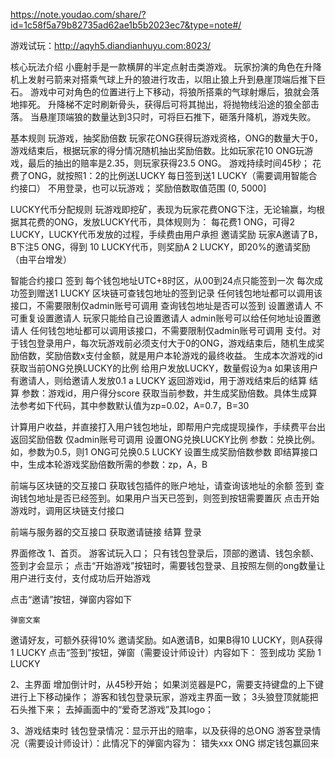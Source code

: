 https://note.youdao.com/share/?id=1c58f5a79b82735ad62ae1b5b2023ec7&type=note#/

游戏试玩：http://aqyh5.diandianhuyu.com:8023/

核心玩法介绍
小鹿射手是一款横屏的半定点射击类游戏。
玩家扮演的角色在升降机上发射弓箭来对搭乘气球上升的狼进行攻击，以阻止狼上升到悬崖顶端后推下巨石。
游戏中可对角色的位置进行上下移动，将狼所搭乘的气球射爆后，狼就会落地摔死。
升降梯不定时刷新骨头，获得后可将其抛出，将抛物线沿途的狼全部击落。
当悬崖顶端狼的数量达到3只时，可将巨石推下，砸落升降机，游戏失败。

基本规则
玩游戏，抽奖励倍数
玩家花ONG获得玩游戏资格，ONG的数量大于0，游戏结束后，根据玩家的得分情况随机抽出奖励倍数。比如玩家花10 ONG玩游戏，最后的抽出的赔率是2.35，则玩家获得23.5 ONG。
游戏持续时间45秒；
花费了ONG，就按照1：2的比例送LUCKY
每日签到送1 LUCKY（需要调用智能合约接口）
不用登录，也可以玩游戏；
奖励倍数取值范围 (0, 5000]

LUCKY代币分配规则
玩游戏即挖矿，表现为玩家花费ONG下注，无论输赢，均根据其花费的ONG，发放LUCKY代币，具体规则为：
每花费1 ONG，可得2 LUCKY，LUCKY代币发放的过程，手续费由用户承担
邀请奖励
玩家A邀请了B，B下注5 ONG，得到 10 LUCKY代币，则奖励A 2 LUCKY，即20%的邀请奖励（由平台增发）

智能合约接口
签到
每个钱包地址UTC+8时区，从00到24点只能签到一次
每次成功签到赠送1 LUCKY
区块链可查钱包地址的签到记录
任何钱包地址都可以调用该接口，不需要限制仅admin账号可调用
查询钱包地址是否可以签到
设置邀请人
不可重复设置邀请人
玩家只能给自己设置邀请人
admin账号可以给任何地址设置邀请人
任何钱包地址都可以调用该接口，不需要限制仅admin账号可调用
支付。对于钱包登录用户，每次玩游戏前必须支付大于0的ONG，游戏结束后，随机生成奖励倍数，奖励倍数x支付金额，就是用户本轮游戏的最终收益。
生成本次游戏的id
获取当前ONG兑换LUCKY的比例
给用户发放LUCKY，数量假设为a
如果该用户有邀请人，则给邀请人发放0.1 a LUCKY
返回游戏id，用于游戏结束后的结算
结算
参数：游戏id，用户得分score
获取当前参数，并生成奖励倍数。具体生成算法参考如下代码，其中参数默认值为zp=0.02，A=0.7，B=30

计算用户收益，并直接打入用户钱包地址，即帮用户完成提现操作，手续费平台出
返回奖励倍数
仅admin账号可调用
设置ONG兑换LUCKY比例
参数：兑换比例。如，参数为0.5，则1 ONG可兑换0.5 LUCKY
设置生成奖励倍数参数
即结算接口中，生成本轮游戏奖励倍数所需的参数：zp，A，B

前端与区块链的交互接口
获取钱包插件的账户地址，请查询该地址的余额
签到
查询钱包地址是否已经签到。如果用户当天已签到，则签到按钮需要置灰
点击开始游戏时，调用区块链支付接口

前端与服务器的交互接口
获取邀请链接
结算
登录

界面修改
1、首页。
游客试玩入口；
只有钱包登录后，顶部的邀请、钱包余额、签到才会显示；
点击“开始游戏”按钮时，需要钱包登录、且按照左侧的ong数量让用户进行支付，支付成功后开始游戏

点击“邀请”按钮，弹窗内容如下

    弹窗文案
邀请好友，可额外获得10% 邀请奖励。如A邀请B，如果B得10 LUCKY，则A获得1 LUCKY
点击“签到”按钮，弹窗（需要设计师设计）内容如下：
签到成功
奖励 1 LUCKY

2、主界面
增加倒计时，从45秒开始；
如果浏览器是PC，需要支持键盘的上下键进行上下移动操作；
游客和钱包登录玩家，游戏主界面一致；
3头狼登顶就能把石头推下来；
去掉画面中的“爱奇艺游戏”及其logo；



3、游戏结束时
钱包登录情况：显示开出的赔率，以及获得的总ONG
游客登录情况（需要设计师设计）：此情况下的弹窗内容为：
错失xxx ONG
绑定钱包赢回来
